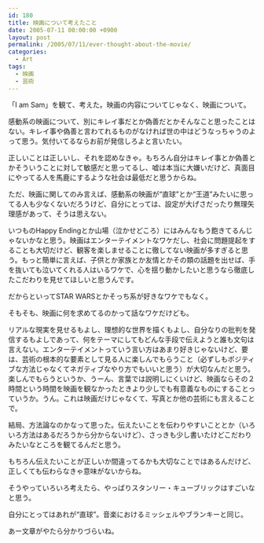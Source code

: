 ```yaml
---
id: 180
title: 映画について考えたこと
date: 2005-07-11 00:00:00 +0900
layout: post
permalink: /2005/07/11/ever-thought-about-the-movie/
categories:
  - Art
tags:
  - 映画
  - 芸術
---
```

「I am Sam」を観て、考えた。映画の内容についてじゃなく、映画について。

<!--more-->

感動系の映画について、別にキレイ事だとか偽善だとかそんなこと思ったことはない。キレイ事や偽善と言わてれるものがなければ世の中はどうなっちゃうのよって思う。気付いてるならお前が発信しろよと言いたい。
  
正しいことは正しいし、それを認めなきゃ。もちろん自分はキレイ事とか偽善とかそういうことに対して敏感だと思ってるし、嘘は本当に大嫌いだけど、真面目にやってる人を馬鹿にするような社会は最低だと思うからね。

ただ、映画に関してのみ言えば、感動系の映画が“直球”とか“王道”みたいに思ってる人も少なくないだろうけど、自分にとっては、設定が大げさだったり無理矢理感があって、そうは思えない。
  
いつものHappy Endingとか山場（泣かせどころ）にはみんなもう飽きてるんじゃないかなと思う。映画はエンターテイメントなワケだし、社会に問題提起をすることも大切だけど、観客を楽しませることに徹してない映画が多すぎると思う。もっと簡単に言えば、子供とか家族とか友情とかその類の話題を出せば、手を抜いても泣いてくれる人はいるワケで、心を揺り動かしたいと思うなら徹底したこだわりを見せてほしいと思うんです。
  
だからといってSTAR WARSとかそっち系が好きなワケでもなく。

そもそも、映画に何を求めてるのかって話なワケだけども。

リアルな現実を見せるもよし、理想的な世界を描くもよし、自分なりの批判を発信するもよしであって、何をテーマにしてもどんな手段で伝えようと誰も文句は言えない。エンターテイメントっていう言い方はあまり好きじゃないけど、要は、芸術の根本的な要素として見る人に楽しんでもらうこと（必ずしもポジティブな方法じゃなくてネガティブなやり方でもいいと思う）が大切なんだと思う。楽しんでもらうというか、うーん、言葉では説明しにくいけど、映画ならその２時間という時間を映画を観なかったときより少しでも有意義なものにすることっていうか。うん。これは映画だけじゃなくて、写真とか他の芸術にも言えることで。
  
結局、方法論なのかなって思った。伝えたいことを伝わりやすいこととか（いろいろ方法はあるだろうから分からないけど）、さっきも少し書いたけどこだわりみたいなところを観てるんだと思う。
  
もちろん伝えたいことが正しいか間違ってるかも大切なことではあるんだけど、正しくても伝わらなきゃ意味がないからね。

そうやっていろいろ考えたら、やっぱりスタンリー・キューブリックはすごいなと思う。
  
自分にとってはあれが“直球”。音楽におけるミッシェルやブランキーと同じ。

あー文章がやたら分かりづらいね。
